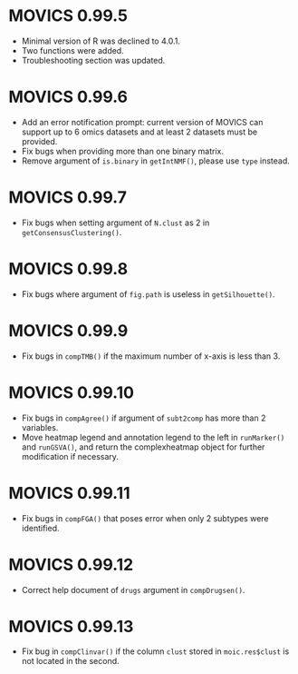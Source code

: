 # MOVICS 0.99.5

* Minimal version of R was declined to 4.0.1.
* Two functions were added. 
* Troubleshooting section was updated.

# MOVICS 0.99.6

* Add an error notification prompt: current version of MOVICS can support up to 6 omics datasets and at least 2 datasets must be provided.
* Fix bugs when providing more than one binary matrix.
* Remove argument of `is.binary` in `getIntNMF()`, please use `type` instead.

# MOVICS 0.99.7

* Fix bugs when setting argument of `N.clust` as 2 in `getConsensusClustering()`.

# MOVICS 0.99.8

* Fix bugs where argument of `fig.path` is useless in `getSilhouette()`.

# MOVICS 0.99.9

* Fix bugs in `compTMB()` if the maximum number of x-axis is less than 3.

# MOVICS 0.99.10

* Fix bugs in `compAgree()` if argument of `subt2comp` has more than 2 variables.
* Move heatmap legend and annotation legend to the left in `runMarker()` and `runGSVA()`, and return the complexheatmap object for further modification if necessary.

# MOVICS 0.99.11

* Fix bugs in `compFGA()` that poses error when only 2 subtypes were identified.

# MOVICS 0.99.12

* Correct help document of `drugs` argument in `compDrugsen()`.

# MOVICS 0.99.13

* Fix bug in `compClinvar()` if the column `clust` stored in `moic.res$clust` is not located in the second.
